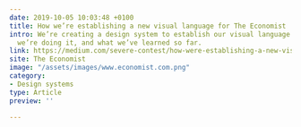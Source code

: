 ```yaml
---
date: 2019-10-05 10:03:48 +0100
title: How we’re establishing a new visual language for The Economist
intro: We’re creating a design system to establish our visual language. Here’s how
  we’re doing it, and what we’ve learned so far.
link: https://medium.com/severe-contest/how-were-establishing-a-new-visual-language-for-the-economist-3e164c233390
site: The Economist
image: "/assets/images/www.economist.com.png"
category:
- Design systems
type: Article
preview: ''

---
```

